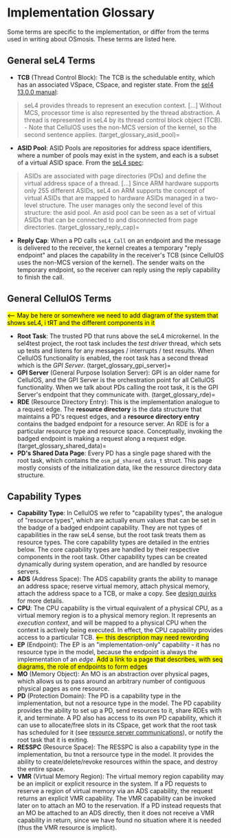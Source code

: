 # Implementation Glossary

Some terms are specific to the implementation, or differ from the terms used in writing about OSmosis. These terms are listed here.

## General seL4 Terms
- **TCB** (Thread Control Block): The TCB is the schedulable entity, which has an associated VSpace, CSpace, and register state. From the [sel4 13.0.0 manual](https://sel4.systems/Info/Docs/seL4-manual-13.0.0.pdf):
> seL4 provides threads to represent an execution context.
> [...]
>  Without MCS, processor time is also represented by the thread abstraction. A thread is represented in seL4 by its thread control block object (TCB).
    - Note that  CellulOS uses the non-MCS version of the kernel, so the second sentence applies.
(target_glossary_asid_pool)=
- **ASID Pool**: ASID Pools are repositories for address space identifiers, where a number of pools may exist in the system, and each is a subset of a virtual ASID space. From the [seL4 spec](https://sel4.systems/Info/Docs/seL4-spec.pdf):
> ASIDs are associated with page directories (PDs) and define the virtual address space of a thread. [...] Since ARM hardware supports only 255 different ASIDs, seL4 on ARM supports the concept of virtual ASIDs that are mapped to hardware ASIDs managed in a two-level structure. The user manages only the second level of this structure: the asid pool. An asid pool can be seen as a set of virtual ASIDs that can be connected to and disconnected from page directories.
(target_glossary_reply_cap)=
- **Reply Cap**: When a PD calls `seL4_Call` on an endpoint and the message is delivered to the receiver, the kernel creates a temporary "reply endpoint" and places the capability in the receiver's TCB (since CellulOS uses the non-MCS version of the kernel). The sender waits on the temporary endpoint, so the receiver can reply using the reply capability to finish the call.

## General CellulOS Terms
<mark><-- May be here or somewhere we need to add diagram of the system that shows seL4, i
tRT and the different components in it </mark>

- **Root Task**: The trusted PD that runs above the seL4 microkernel. In the sel4test project, the root task includes the *test driver* thread, which sets up tests and listens for any messages / interrupts / test results. When CellulOS functionality is enabled, the root task has a second thread which is the *GPI Server*.
(target_glossary_gpi_server)=
- **GPI Server** (General Purpose Isolation Server): GPI is an older name for CellulOS, and the GPI Server is the orchestration point for all CellulOS functionality. When we talk about PDs calling the root task, it is the GPI Server's endpoint that they communicate with.
(target_glossary_rde)=
- **RDE** (Resource Directory Entry): This is the implementation analogue to a request edge. The **resource directory** is the data structure that maintains a PD's request edges, and a **resource directory entry** contains the badged endpoint for a resource server. An RDE is for a particular resource type and resource space. Conceptually, invoking the badged endpoint is making a request along a request edge.
(target_glossary_shared_data)=
- **PD's Shared Data Page**: Every PD has a single page shared with the root task, which contains the `osm_pd_shared_data_t` struct. This page mostly consists of the initialization data, like the resource directory data structure.

## Capability Types
- **Capability Type**: In CellulOS we refer to "capability types", the analogue of "resource types", which are actually enum values that can be set in the badge of a badged endpoint capability. They are not types of capabilities in the raw seL4 sense, but the root task treats them as resource types. The core capability types are detailed in the entries below. The core capability types are handled by their respective components in the root task. Other capability types can be created dynamically during system operation, and are handled by resource servers.
- **ADS** (Address Space): The ADS capability grants the ability to manage an address space; reserve virtual memory, attach physical memory, attach the address space to a TCB, or make a copy. See [design quirks](target_design_ads_capability) for more details.
- **CPU**: The CPU capability is the virtual equivalent of a physical CPU, as a virtual memory region is to a physical memory region. It represents an *execution context*, and will be mapped to a physical CPU when the context is actively being executed. In effect, the CPU capability provides access to a particular TCB. <mark><-- this description may need rewording </mark>
- **EP** (Endpoint): The EP is an "implementation-only" capability - it has no resource type in the model, because the endpoint is always the implementation of an *edge*. <mark> Add a link to a page that describes, with seq diagrams, the role of endpoints to form edges </mark>
- **MO** (Memory Object): An MO is an abstraction over physical pages, which allows us to pass around an arbitrary number of contiguous physical pages as one resource. 
- **PD** (Protection Domain): The PD is a capability type in the implementation, but not a resource type in the model. The PD capability provides the ability to set up a PD, send resources to it, share RDEs with it, and terminate. A PD also has access to its *own* PD capability, which it can use to allocate/free slots in its CSpace, get work that the root task has scheduled for it (see [resource server communications](target_resource_server_communication)), or notify the root task that it is exiting.
- **RESSPC** (Resource Space): The RESSPC is also a capability type in the implementation, bu tnot a rersource type in the model. It provides the ability to create/delete/revoke resources within the space, and destroy the entire space.
- **VMR** (Virtual Memory Region): The virtual memory region capability may be an implicit or explicit resource in the system. If a PD requests to reserve a region of virtual memory via an ADS capability, the request returns an explicit VMR capability. The VMR capability can be invoked later on to attach an MO to the reservation. If a PD instead requests that an MO be attached to an ADS directly, then it does not receive a VMR capability in return, since we have found no situation where it is needed (thus the VMR resource is implicit).
